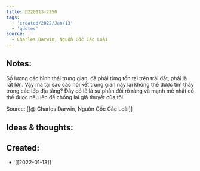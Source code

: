 ```yaml
---
title: 💬220113-2250
tags:
  - 'created/2022/Jan/13'
  - 'quotes'
source:
  - Charles Darwin, Nguồn Gốc Các Loài
---
```


## Notes:
Số lượng các hình thái trung gian, đã phải từng tồn tại trên trái đất, phải là rất lớn. Vậy mà tại sao các nối kết trung gian này lại không thể được tìm thấy trong các lớp địa tầng? Đây có lẽ là sự phản đối rõ ràng và mạnh mẽ nhất có thể được nêu lên để chống lại giả thuyết của tôi.

Source: [[@ Charles Darwin, Nguồn Gốc Các Loài]]

## Ideas & thoughts:
## Created:
- [[2022-01-13]]
